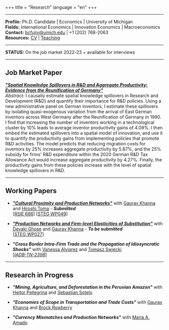 
+++
title = "Research"
language = "en"
+++

---

**Profile:** Ph.D. Candidate | Economics | University of Michigan \
**Fields:** International Economics | Innovation Economics | Macroeconomics \
**Contact:** bcfujiy@umich.edu | +1 (202) 768-2063 \
**Resources:** [CV](https://bcfujiy.github.io/img/resources/CV_BCF.pdf) | [Teaching](https://bcfujiy.github.io/img/resources/TeachEval_BCF.pdf)

---

**STATUS:** On the job market 2022-23 + available for interviews

---

## Job Market Paper
***["Spatial Knowledge Spillovers in R&D and Aggregate Productivity: Evidence from the Reunification of Germany"](https://bcfujiy.github.io/img/papers/CF_SpilloversRD.pdf)*** \
*Abstract:* I causally estimate spatial knowledge spillovers in Research and Development (R&D) and quantify their importance for R&D policies. Using a new administrative panel on German inventors, I estimate these spillovers by isolating quasi-exogenous variation from the arrival of East German inventors across West Germany after the Reunification of Germany in 1990. I find that increasing the number of inventors working in a technological cluster by 10% leads to average inventor productivity gains of 4.09%. I then embed the estimated spillovers into a spatial model of innovation, and use it to quantify the productivity gains from implementing policies that promote R&D activities. The model predicts that reducing migration costs for inventors by 25% increases aggregate productivity by 5.87%, and the 25% subsidy for firms' R&D expenditure within the 2020 German R&D Tax Allowance Act would increase aggregate productivity by 4.27%. Finally, the productivity gains from these policies increase with the level of spatial knowledge spillovers in R&D.

---

## Working Papers

* ***["Cultural Proximity and Production Networks"](https://bcfujiy.github.io/img/papers/CFKT_CulturalProx.pdf)*** with [Gaurav Khanna](https://www.econgaurav.com/) and [Hiroshi Toma](https://hiroshitoma.github.io/) - ***Submitted*** \
[[RSIE 686](https://fordschool.umich.edu/rsie/workingpapers/Papers676-700/r686.pdf)] [[STEG WP049](https://steg.cepr.org/sites/default/files/2023-01/WP049%20CevallosFujiyKhannaToma%20CulturalProximityAndProductionNetworks.pdf)]

* ***["Production Networks and Firm-level Elasticities of Substitution"](https://bcfujiy.github.io/img/papers/CFGK_ElastSubst.pdf)*** with [Devaki Ghose](https://sites.google.com/view/devakighose/home) and [Gaurav Khanna](https://www.econgaurav.com/) - ***To be submitted*** \
[[STEG WP027](https://steg.cepr.org/sites/default/files/2022-09/WP027%20CevallosFujiyGhoseKhanna%20ProductionNetworksAndFirmLevelElasticitiesOfSubstitution_0.pdf)]

* ***"Cross Border Intra-Firm Trade and the Propagation of Idiosyncratic Shocks"*** with [Vanessa Alviarez](http://www.vanessaalviarezubc.com/) and [Tomasz Swiecki](https://sites.google.com/site/tomaszswiecki/) \
[[*IADB-TN-2398*](https://publications.iadb.org/publications/english/document/Cross-Border-Intra-Firm-Trade-and-the-Propagation-of-Idiosyncratic-Shocks-A-New-Dataset.pdf)]

---

## Research in Progress

* ***"Mining, Agriculture, and Deforestation in the Peruvian Amazon"*** with [Heitor Pellegrina](https://sites.google.com/site/heitorpellegrina/) and [Sebastian Sotelo](http://www-personal.umich.edu/~ssotelo/)

* ***"Economies of Scope in Transportation and Trade Costs"*** with [Gaurav Khanna](https://www.econgaurav.com/) and [Brock Rowberry](https://lsa.umich.edu/econ/people/phd-students/brock-rowberry.html)

* ***"Currency Mismatches and Production Networks"*** with [Maria A. Amado](https://sites.google.com/view/mariaalejandraamado/p%C3%A1gina-principal)
